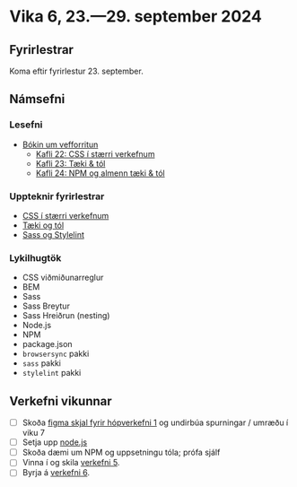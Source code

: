 # Vika 6, 23.—29. september 2024

## Fyrirlestrar

Koma eftir fyrirlestur 23. september.

## Námsefni

### Lesefni

- [Bókin um vefforritun](https://bok.vefforritun.is/)
  - [Kafli 22: CSS í stærri verkefnum](https://bok.vefforritun.is/22.css-verkefni)
  - [Kafli 23: Tæki & tól](https://bok.vefforritun.is/23.taeki-tol.html)
  - [Kafli 24: NPM og almenn tæki & tól](https://bok.vefforritun.is/24.npm-taeki-tol.html)

### Uppteknir fyrirlestrar

- [CSS í stærri verkefnum](../namsefni/19.css-verkefni/)
- [Tæki og tól](../namsefni/20.taeki-tol/)
- [Sass og Stylelint](../namsefni/21.sass-stylelint/)

### Lykilhugtök

- CSS viðmiðunarreglur
- BEM
- Sass
- Sass Breytur
- Sass Hreiðrun (nesting)
- Node.js
- NPM
- package.json
- `browsersync` pakki
- `sass` pakki
- `stylelint` pakki

## Verkefni vikunnar

- [ ] Skoða [figma skjal fyrir hópverkefni 1](https://github.com/vefforritun/vef1-2024-h1) og undirbúa spurningar / umræðu í viku 7
- [ ] Setja upp [node.js](http://nodejs.org/download)
- [ ] Skoða dæmi um NPM og uppsetningu tóla; prófa sjálf
- [ ] Vinna í og skila [verkefni 5](https://github.com/vefforritun/vef1-2024-v5).
- [ ] Byrja á [verkefni 6](https://github.com/vefforritun/vef1-2024-v6).
